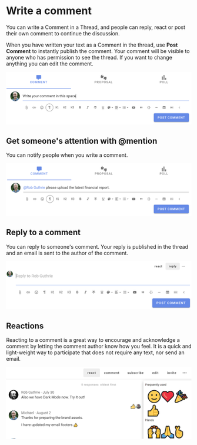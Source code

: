 # Write a comment

You can write a Comment in a Thread, and people can reply, react or post their own comment to continue the discussion.

When you have written your text as a Comment in the thread, use **Post Comment** to instantly publish the comment. Your comment will be visible to anyone who has permission to see the thread. If you want to change anything you can edit the comment.

![](comment.png#width-80#border-solid)

## Get someone's attention with @mention

You can notify people when you write a comment.

![](mention.png#width-80#border-solid)

## Reply to a comment

You can reply to someone's comment.  Your reply is published in the thread and an email is sent to the author of the comment.

![](reply.png#width-80#border-solid)

## Reactions

Reacting to a comment is a great way to encourage and acknowledge a comment by letting the comment author know how you feel.  It is a quick and light-weight way to participate that does not require any text, nor send an email.

![](react.png#width-80#border-solid)
